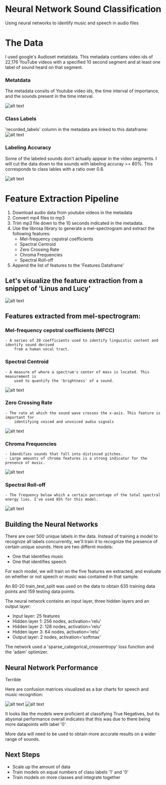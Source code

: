 # Neural Network Sound Classification
Using neural networks to identify music and speech in audio files




# The Data
I used google's Audioset metatdata. This metadata contians video ids of 22,176 YouTube videos with a specified 10 second 
segment and at least one label of sound heard on that segment.


### Metatdata
The metadata consits of Youtube video ids, the time interval of importance, and the sounds present in the time interval.

![alt text](img/metadata.png "Title")

### Class Labels
'recorded_labels' column in the metadata are linked to this dataframe:
![alt text](img/class_labels.png "Title")


### Labeling Accuracy
Some of the labeled sounds don't actually appear in the video segments. I will cut the data down to the sounds with 
labeling accuray >= 80%. This corresponds to class lables with a ratio over 0.8.

![alt text](img/true_counts.png "Title")



# Feature Extraction Pipeline

1. Download audio data from youtube videos in the metadata
2. Convert mp4 files to mp3
3. Trim mp3 file down to the 10 seconds indicated in the metadata.
4. Use the librosa library to generate a mel-spectrogram and extract the following features:
    - Mel-frequency cepstral coefficients
    - Spectral Centroid
    - Zero Crossing Rate
    - Chroma Frequencies
    - Spectral Roll-off
5. Append the list of features to the 'Features Dataframe'
    
    
## Let's visualize the feature extraction from a snippet of 'Linus and Lucy'

![alt text](img/linus_and_lucy.png "Title")


## Features extracted from mel-spectrogram:
###     Mel-frequency cepstral coefficients (MFCC)
    - A series of 20 coefficients used to identify linguistic content and identify sound derived
        from a human vocal tract.
        
###     Spectral Centroid
    - A measure of where a spectrum's center of mass is located. This measurement is 
        used to quantify the 'brightness' of a sound.
  ![alt text](img/spectral_centroid.png "Title")
    
###     Zero Crossing Rate
    - The rate at which the sound wave crosses the x-axis. This feature is important for
        identifying voiced and unvoiced audio signals
  ![alt text](img/zcr.png "Title")

    
###     Chroma Frequencies
    - Idendifies sounds that fall into distinced pitches. 
    - Large amounts of chroma features is a strong indicator for the presence of music.
   ![alt text](img/chroma_freq.png "Title")
     
    
###     Spectral Roll-off
    - The frequency below which a certain percentage of the total spectral energy lies. I've used 85% for this model.
   
  ![alt text](img/spectral_rolloff.png "Title")
    

## Building the Neural Networks
There are over 500 unique labels in the data. Instead of training a model to recognize all labels concurrently, 
we'll train it to recognize the presence of certain unique sounds. 
Here are two differnt models:

- One that identifies music
- One that identifies speech

For each model, we will train on the five features we extracted, and evaluate on whether or not speech or music was contained in that sample.

An 80-20 train_test_split was used on the data to obtain 635 training data points and 159 testing data points.

The neural network contains an input layer, three hidden layers and an output layer:
- Input layer: 25 features
- Hidden layer 1: 256 nodes, activation='relu'
- Hidden layer 2: 128 nodes, activation='relu'
- Hidden layer 3: 64 nodes, activation='relu'
- Output layer: 2 nodes, activation='softmax'

The network used a 'sparse_categorical_crossentropy' loss function and the 'adam' optimizer.



## Neural Network Performance

Terrible



Here are confusion matrices visualized as a bar charts for speech and music recognition:

  ![alt text](img/speech_id.png "Title")
  ![alt text](img/music_id.png "Title")



It looks like the models were proficient at classifying True Negatives, but its abysmal performance overall 
indicates that this was due to there being more datapoints with label '0'

More data will need to be used to obtain more accurate results on a wider range of sounds.


## Next Steps
 - Scale up the amount of data
 - Train models on equal numbers of class labels '1' and '0'
 - Train models on more classes and integrate together
